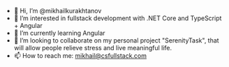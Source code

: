 - 👋 Hi, I’m @mikhailkurakhtanov
- 👀 I’m interested in fullstack development with .NET Core and TypeScript + Angular
- 🌱 I’m currently learning Angular
- 💞️ I’m looking to collaborate on my personal project "SerenityTask", that will allow people relieve stress and live meaningful life.
- 📫 How to reach me: mikhail@csfullstack.com

<!---
mikhailkurakhtanov/mikhailkurakhtanov is a ✨ special ✨ repository because its `README.md` (this file) appears on your GitHub profile.
You can click the Preview link to take a look at your changes.
--->
